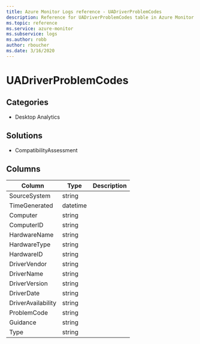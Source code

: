 ```yaml
---
title: Azure Monitor Logs reference - UADriverProblemCodes
description: Reference for UADriverProblemCodes table in Azure Monitor Logs.
ms.topic: reference
ms.service: azure-monitor
ms.subservice: logs
ms.author: robb
author: rboucher
ms.date: 3/16/2020
---
```


# UADriverProblemCodes

 

## Categories

- Desktop Analytics
## Solutions

- CompatibilityAssessment




## Columns

|Column|Type|Description|
|---|---|---|
|SourceSystem|string||
|TimeGenerated|datetime||
|Computer|string||
|ComputerID|string||
|HardwareName|string||
|HardwareType|string||
|HardwareID|string||
|DriverVendor|string||
|DriverName|string||
|DriverVersion|string||
|DriverDate|string||
|DriverAvailability|string||
|ProblemCode|string||
|Guidance|string||
|Type|string||
